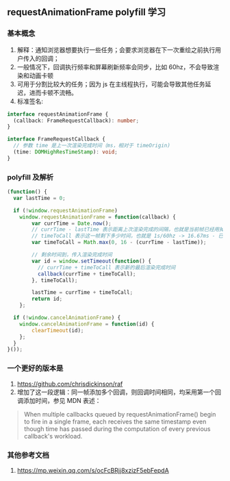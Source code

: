 ## requestAnimationFrame polyfill 学习

### 基本概念

1. 解释：通知浏览器想要执行一些任务；会要求浏览器在下一次重绘之前执行用户传入的回调；
2. 一般情况下，回调执行频率和屏幕刷新频率会同步，比如 60hz，不会导致渲染和动画卡顿
3. 可用于分割比较大的任务；因为 js 在主线程执行，可能会导致其他任务延迟，进而卡顿不流畅。
4. 标准签名:

  ```typescript
  interface requestAnimationFrame {
    (callback: FrameRequestCallback): number;
  }

  interface FrameRequestCallback {
    // 参数 time 是上一次渲染完成时间（ms，相对于 timeOrigin)
    (time: DOMHighResTimeStamp): void;
  }
  ```
### polyfill 及解析

  ```javascript
  (function() {
    var lastTime = 0;
 
    if (!window.requestAnimationFrame)
      window.requestAnimationFrame = function(callback) {
          var currTime = Date.now();
          // currTime - lastTime 表示距离上次渲染完成的间隔，也就是当前帧已经用掉的时间
          // timeToCall 表示这一帧剩下多少时间，也就是 1s/60hz -> 16.67ms - 已经用掉的时间 -> 当前帧剩余时间
          var timeToCall = Math.max(0, 16 - (currTime - lastTime));

          // 剩余时间到，传入渲染完成时间
          var id = window.setTimeout(function() { 
            // currTime + timeToCall 表示新的最后渲染完成时间
            callback(currTime + timeToCall); 
          }, timeToCall);

          lastTime = currTime + timeToCall;
          return id;
      };
 
    if (!window.cancelAnimationFrame) {
      window.cancelAnimationFrame = function(id) {
          clearTimeout(id);
      };
    }
  }());
  ```


### 一个更好的版本是 

1. https://github.com/chrisdickinson/raf
2. 增加了这一段逻辑：同一帧添加多个回调，则回调时间相同，均采用第一个回调添加时间，参见 MDN 表述：
>  When multiple callbacks queued by requestAnimationFrame() begin to fire in a single frame, each receives the same timestamp even though time has passed during the computation of every previous callback's workload.



### 其他参考文档
1. https://mp.weixin.qq.com/s/ocFcBRjj8xzizF5ebFepdA


